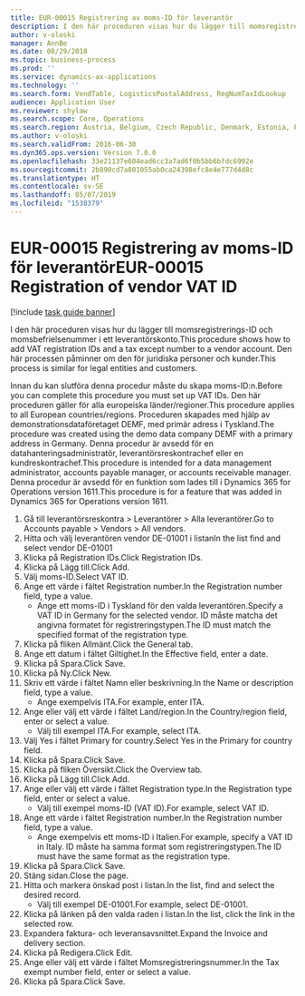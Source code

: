 ```yaml
---
title: EUR-00015 Registrering av moms-ID för leverantör
description: I den här proceduren visas hur du lägger till momsregistrerings-ID och momsbefrielsenummer i ett leverantörskonto.
author: v-oloski
manager: AnnBe
ms.date: 08/29/2018
ms.topic: business-process
ms.prod: ''
ms.service: dynamics-ax-applications
ms.technology: ''
ms.search.form: VendTable, LogisticsPostalAddress, RegNumTaxIdLookup
audience: Application User
ms.reviewer: shylaw
ms.search.scope: Core, Operations
ms.search.region: Austria, Belgium, Czech Republic, Denmark, Estonia, Finland, France, Germany, Hungary, Ireland, Italy, Latvia, Lithuania, Netherlands, Poland, Spain, Sweden, United Kingdom
ms.author: v-oloski
ms.search.validFrom: 2016-06-30
ms.dyn365.ops.version: Version 7.0.0
ms.openlocfilehash: 33e21137e604ead6cc3a7ad6f0b5bb6bfdc6992e
ms.sourcegitcommit: 2b890cd7a801055ab0ca24398efc8e4e777d4d8c
ms.translationtype: HT
ms.contentlocale: sv-SE
ms.lasthandoff: 05/07/2019
ms.locfileid: "1538379"
---
```

# <a name="eur-00015-registration-of-vendor-vat-id"></a><span data-ttu-id="409d3-103">EUR-00015 Registrering av moms-ID för leverantör</span><span class="sxs-lookup"><span data-stu-id="409d3-103">EUR-00015 Registration of vendor VAT ID</span></span>

[!include [task guide banner](../../includes/task-guide-banner.md)]

<span data-ttu-id="409d3-104">I den här proceduren visas hur du lägger till momsregistrerings-ID och momsbefrielsenummer i ett leverantörskonto.</span><span class="sxs-lookup"><span data-stu-id="409d3-104">This procedure shows how to add VAT registration IDs and a tax except number to a vendor account.</span></span> <span data-ttu-id="409d3-105">Den här processen påminner om den för juridiska personer och kunder.</span><span class="sxs-lookup"><span data-stu-id="409d3-105">This process is similar for legal entities and customers.</span></span> 

<span data-ttu-id="409d3-106">Innan du kan slutföra denna procedur måste du skapa moms-ID:n.</span><span class="sxs-lookup"><span data-stu-id="409d3-106">Before you can complete this procedure you must set up VAT IDs.</span></span> <span data-ttu-id="409d3-107">Den här proceduren gäller för alla europeiska länder/regioner.</span><span class="sxs-lookup"><span data-stu-id="409d3-107">This procedure applies to all European countries/regions.</span></span> <span data-ttu-id="409d3-108">Proceduren skapades med hjälp av demonstrationsdataföretaget DEMF, med primär adress i Tyskland.</span><span class="sxs-lookup"><span data-stu-id="409d3-108">The procedure was created using the demo data company DEMF with a primary address in Germany.</span></span> <span data-ttu-id="409d3-109">Denna procedur är avsedd för en datahanteringsadministratör, leverantörsreskontrachef eller en kundreskontrachef.</span><span class="sxs-lookup"><span data-stu-id="409d3-109">This procedure is intended for a data management administrator, accounts payable manager, or accounts receivable manager.</span></span> <span data-ttu-id="409d3-110">Denna procedur är avsedd för en funktion som lades till i Dynamics 365 for Operations version 1611.</span><span class="sxs-lookup"><span data-stu-id="409d3-110">This procedure is for a feature that was added in Dynamics 365 for Operations version 1611.</span></span>

1. <span data-ttu-id="409d3-111">Gå till leverantörsreskontra > Leverantörer > Alla leverantörer.</span><span class="sxs-lookup"><span data-stu-id="409d3-111">Go to Accounts payable > Vendors > All vendors.</span></span>
2. <span data-ttu-id="409d3-112">Hitta och välj leverantören vendor DE-01001 i listan</span><span class="sxs-lookup"><span data-stu-id="409d3-112">In the list find and select vendor DE-01001</span></span>
3. <span data-ttu-id="409d3-113">Klicka på Registration IDs.</span><span class="sxs-lookup"><span data-stu-id="409d3-113">Click Registration IDs.</span></span>
4. <span data-ttu-id="409d3-114">Klicka på Lägg till.</span><span class="sxs-lookup"><span data-stu-id="409d3-114">Click Add.</span></span>
5. <span data-ttu-id="409d3-115">Välj moms-ID.</span><span class="sxs-lookup"><span data-stu-id="409d3-115">Select VAT ID.</span></span>
6. <span data-ttu-id="409d3-116">Ange ett värde i fältet Registration number.</span><span class="sxs-lookup"><span data-stu-id="409d3-116">In the Registration number field, type a value.</span></span>
    * <span data-ttu-id="409d3-117">Ange ett moms-ID i Tyskland för den valda leverantören.</span><span class="sxs-lookup"><span data-stu-id="409d3-117">Specify a VAT ID in Germany for the selected vendor.</span></span> <span data-ttu-id="409d3-118">ID måste matcha det angivna formatet för registreringstypen.</span><span class="sxs-lookup"><span data-stu-id="409d3-118">The ID must match the specified format of the registration type.</span></span>  
7. <span data-ttu-id="409d3-119">Klicka på fliken Allmänt.</span><span class="sxs-lookup"><span data-stu-id="409d3-119">Click the General tab.</span></span>
8. <span data-ttu-id="409d3-120">Ange ett datum i fältet Giltighet.</span><span class="sxs-lookup"><span data-stu-id="409d3-120">In the Effective field, enter a date.</span></span>
9. <span data-ttu-id="409d3-121">Klicka på Spara.</span><span class="sxs-lookup"><span data-stu-id="409d3-121">Click Save.</span></span>
10. <span data-ttu-id="409d3-122">Klicka på Ny.</span><span class="sxs-lookup"><span data-stu-id="409d3-122">Click New.</span></span>
11. <span data-ttu-id="409d3-123">Skriv ett värde i fältet Namn eller beskrivning.</span><span class="sxs-lookup"><span data-stu-id="409d3-123">In the Name or description field, type a value.</span></span>
    * <span data-ttu-id="409d3-124">Ange exempelvis ITA.</span><span class="sxs-lookup"><span data-stu-id="409d3-124">For example, enter ITA.</span></span>  
12. <span data-ttu-id="409d3-125">Ange eller välj ett värde i fältet Land/region.</span><span class="sxs-lookup"><span data-stu-id="409d3-125">In the Country/region field, enter or select a value.</span></span>
    * <span data-ttu-id="409d3-126">Välj till exempel ITA.</span><span class="sxs-lookup"><span data-stu-id="409d3-126">For example, select ITA.</span></span>  
13. <span data-ttu-id="409d3-127">Välj Yes i fältet Primary for country.</span><span class="sxs-lookup"><span data-stu-id="409d3-127">Select Yes in the Primary for country field.</span></span>
14. <span data-ttu-id="409d3-128">Klicka på Spara.</span><span class="sxs-lookup"><span data-stu-id="409d3-128">Click Save.</span></span>
15. <span data-ttu-id="409d3-129">Klicka på fliken Översikt.</span><span class="sxs-lookup"><span data-stu-id="409d3-129">Click the Overview tab.</span></span>
16. <span data-ttu-id="409d3-130">Klicka på Lägg till.</span><span class="sxs-lookup"><span data-stu-id="409d3-130">Click Add.</span></span>
17. <span data-ttu-id="409d3-131">Ange eller välj ett värde i fältet Registration type.</span><span class="sxs-lookup"><span data-stu-id="409d3-131">In the Registration type field, enter or select a value.</span></span>
    * <span data-ttu-id="409d3-132">Välj till exempel moms-ID (VAT ID).</span><span class="sxs-lookup"><span data-stu-id="409d3-132">For example, select VAT ID.</span></span>  
18. <span data-ttu-id="409d3-133">Ange ett värde i fältet Registration number.</span><span class="sxs-lookup"><span data-stu-id="409d3-133">In the Registration number field, type a value.</span></span>
    * <span data-ttu-id="409d3-134">Ange exempelvis ett moms-ID i Italien.</span><span class="sxs-lookup"><span data-stu-id="409d3-134">For example, specify a VAT ID in Italy.</span></span>  <span data-ttu-id="409d3-135">ID måste ha samma format som registreringstypen.</span><span class="sxs-lookup"><span data-stu-id="409d3-135">The ID must have the same format as the registration type.</span></span>  
19. <span data-ttu-id="409d3-136">Klicka på Spara.</span><span class="sxs-lookup"><span data-stu-id="409d3-136">Click Save.</span></span>
20. <span data-ttu-id="409d3-137">Stäng sidan.</span><span class="sxs-lookup"><span data-stu-id="409d3-137">Close the page.</span></span>
21. <span data-ttu-id="409d3-138">Hitta och markera önskad post i listan.</span><span class="sxs-lookup"><span data-stu-id="409d3-138">In the list, find and select the desired record.</span></span>
    * <span data-ttu-id="409d3-139">Välj till exempel DE-01001.</span><span class="sxs-lookup"><span data-stu-id="409d3-139">For example, select DE-01001.</span></span>  
22. <span data-ttu-id="409d3-140">Klicka på länken på den valda raden i listan.</span><span class="sxs-lookup"><span data-stu-id="409d3-140">In the list, click the link in the selected row.</span></span>
23. <span data-ttu-id="409d3-141">Expandera faktura- och leveransavsnittet.</span><span class="sxs-lookup"><span data-stu-id="409d3-141">Expand the Invoice and delivery section.</span></span>
24. <span data-ttu-id="409d3-142">Klicka på Redigera.</span><span class="sxs-lookup"><span data-stu-id="409d3-142">Click Edit.</span></span>
25. <span data-ttu-id="409d3-143">Ange eller välj ett värde i fältet Momsregistreringsnummer.</span><span class="sxs-lookup"><span data-stu-id="409d3-143">In the Tax exempt number field, enter or select a value.</span></span>
26. <span data-ttu-id="409d3-144">Klicka på Spara.</span><span class="sxs-lookup"><span data-stu-id="409d3-144">Click Save.</span></span>

